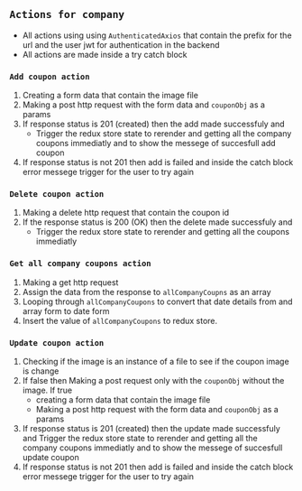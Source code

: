 ## `Actions for company`

- All actions using using `AuthenticatedAxios` that contain the prefix for the url and the user jwt for authentication in the backend
- All actions are made inside a try catch block

### `Add coupon action`

1. Creating a form data that contain the image file
2. Making a post http request with the form data and `couponObj` as a params
3. If response status is 201 (created) then the add made successfuly and
   - Trigger the redux store state to rerender and getting all the company coupons immediatly and to show the messege of succesfull add coupon
4. If response status is not 201 then add is failed and inside the catch block error messege trigger for the user to try again

### `Delete coupon action`

1. Making a delete http request that contain the coupon id
2. If the response status is 200 (OK) then the delete made successfuly and
   - Trigger the redux store state to rerender and getting all the coupons immediatly

### `Get all company coupons action`

1. Making a get http request
2. Assign the data from the response to `allCompanyCoupns` as an array
3. Looping through `allCompanyCoupons` to convert that date details
   from and array form to date form
4. Insert the value of `allCompanyCoupons` to redux store.

### `Update coupon action`

1. Checking if the image is an instance of a file to see if the coupon image is change
2. If false then Making a post request only with the `couponObj` without the image.
   If true
   - creating a form data that contain the image file
   - Making a post http request with the form data and `couponObj` as a params
3. If response status is 201 (created) then the update made successfuly and
   Trigger the redux store state to rerender and getting all the company coupons immediatly and to show the messege of succesfull update coupon
4. If response status is not 201 then add is failed and inside the catch block error messege trigger for the user to try again
